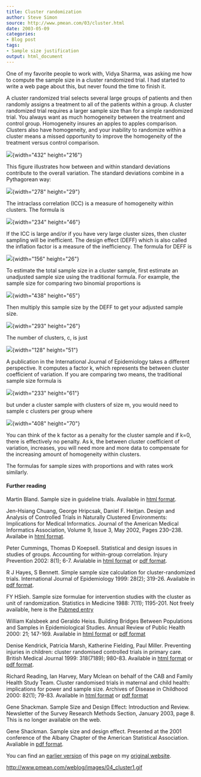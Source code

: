 ```yaml
---
title: Cluster randomization
author: Steve Simon
source: http://www.pmean.com/03/cluster.html
date: 2003-05-09
categories:
- Blog post
tags:
- Sample size justification
output: html_document
---
```


One of my favorite people to work with, Vidya Sharma, was asking me how to compute the sample size in a cluster randomized trial. I had started to write a web page about this, but never found the time to finish it.

A cluster randomized trial selects several large groups of patients and then randomly assigns a treatment to all of the patients within a group. A cluster randomized trial requires a larger sample size than for a simple randomized trial. You always want as much homogeneity between the treatment and control group. Homogeneity insures an apples to apples comparison. Clusters also have homogeneity, and your inability to randomize within a cluster means a missed opportunity to improve the homogeneity of the treatment versus control comparison.

![](http://www.pmean.com/new-images/03/cluster1.gif){width="432" height="216"}

This figure illustrates how between and within standard deviations contribute to the overall variation. The standard deviations combine in a Pythagorean way:

![](http://www.pmean.com/new-images/03/cluster2.gif){width="278" height="29"}

The intraclass correlation (ICC) is a measure of homogeneity within clusters. The formula is

![](http://www.pmean.com/new-images/03/cluster3.gif){width="234" height="46"}

If the ICC is large and/or if you have very large cluster sizes, then cluster sampling will be inefficient. The design effect (DEFF) which is also called the inflation factor is a measure of the inefficiency. The formula for DEFF is

![](http://www.pmean.com/new-images/03/cluster4.gif){width="156" height="26"}

To estimate the total sample size in a cluster sample, first estimate an unadjusted sample size using the traditional formula. For example, the sample size for comparing two binomial proportions is

![](http://www.pmean.com/new-images/03/cluster7.gif){width="438" height="65"}

Then multiply this sample size by the DEFF to get your adjusted sample size.

![](http://www.pmean.com/new-images/03/cluster8.gif){width="293" height="26"}

The number of clusters, c, is just

![](http://www.pmean.com/new-images/03/cluster9.gif){width="128" height="51"}

A publication in the International Journal of Epidemiology takes a different perspective. It computes a factor k, which represents the between cluster coefficient of variation. If you are comparing two means, the traditional sample size formula is

![](http://www.pmean.com/new-images/03/cluster5.gif){width="233" height="61"}

but under a cluster sample with clusters of size m, you would need to sample c clusters per group where

![](http://www.pmean.com/new-images/03/cluster6.gif){width="408" height="70"}

You can think of the k factor as a penalty for the cluster sample and if k=0, there is effectively no penalty. As k, the between cluster coefficient of variation, increases, you will need more and more data to compensate for the increasing amount of homogeneity within clusters.

The formulas for sample sizes with proportions and with rates work similarly.

#### Further reading

Martin Bland. Sample size in guideline trials. Available in [html format][bla1].

Jen-Hsiang Chuang, George Hripcsak, Daniel F. Heitjan. Design and Analysis of Controlled Trials in Naturally Clustered Environments: Implications for Medical Informatics. Journal of the American Medical Informatics Association, Volume 9, Issue 3, May 2002, Pages 230–238. Availabe in [html format][chu1].

Peter Cummings, Thomas D Koepsell. Statistical and design issues in studies of groups. Accounting for within-group correlation. Injury Prevention 2002: 8(1); 6-7. Avialable in [html format][cum1] or [pdf format][cum2].

R J Hayes, S Bennett. Simple sample size calculation for cluster-randomized trials. International Journal of Epidemiology 1999: 28(2); 319-26. Available in [pdf format][hay1].

FY HSieh. Sample size formulae for intervention studies with the cluster as unit of randomization. Statistics in Medicine 1988: 7(11); 1195-201. Not freely available, here is the [Pubmed entry][hsi1]

William Kalsbeek and Geraldo Heiss. Building Bridges Between Populations and Samples in Epidemiological Studies. Annual Review of Public Health 2000: 21; 147-169. Available in [html format][kal1] or [pdf format][kal2]

Denise Kendrick, Patricia Marsh, Katherine Fielding, Paul Miller. Preventing injuries in children: cluster randomised controlled trials in primary care. British Medical Journal 1999: 318(7189); 980-83. Available in [html format][ken1] or [pdf format][ken2].

Richard Reading, Ian Harvey, Mary Mclean on behalf of the CAB and Family Health Study Team. Cluster randomised trials in maternal and child health: implications for power and sample size. Archives of Disease in Childhood 2000: 82(1); 79-83. Available in [html format][rea1] or [pdf format][rea2]

Gene Shackman. Sample Size and Design Effect: Introduction and Review. Newsletter of the Survey Research Methods Section, January 2003, page 8. This is no longer available on the web.

Gene Shackman. Sample size and design effect. Presented at the 2001 conference of the Albany Chapter of the American Statistical Association. Avaliable in [pdf format][sha1].

You can find an [earlier version][sim1] of this page on my [original website][sim2].

[bla1]: https://www-users.york.ac.uk/~mb55/clust/bupa.htm
[chu1]: https://academic.oup.com/jamia/article/9/3/230/748135
[cum1]: https://injuryprevention.bmj.com/content/8/1/6.full
[cum2]: https://injuryprevention.bmj.com/content/injuryprev/8/1/6.full.pdf
[hay1]: https://academic.oup.com/ije/article-pdf/28/2/319/18477691/280319.pdf
[hsi1]: https://pubmed.ncbi.nlm.nih.gov/3201045/
[kal1]: https://www.annualreviews.org/doi/full/10.1146/annurev.publhealth.21.1.147
[kal2]: https://www.annualreviews.org/doi/pdf/10.1146/annurev.publhealth.21.1.147
[ken1]: http://bmj.com/cgi/content/full/318/7189/980
[ken2]: http://bmj.com/cgi/reprint/318/7189/980.pdf
[rea1]: http://adc.bmjjournals.com/cgi/content/full/82/1/79
[rea2]: http://adc.bmjjournals.com/cgi/reprint/82/1/79.pdf
[sha1]: https://moam.info/sample-size-and-design-effect-oit-web-services_59b10d0c1723ddd8c6ad2b95.html
[sim1]: http://www.pmean.com/03/cluster.html
[sim2]: http://www.pmean.com/original_site.html

http://www.pmean.com/weblog/images/04_cluster1.gif
